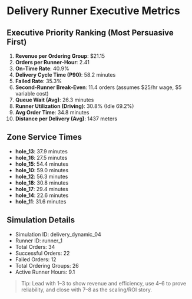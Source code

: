 # Delivery Runner Executive Metrics

## Executive Priority Ranking (Most Persuasive First)
1. **Revenue per Ordering Group**: $21.15
2. **Orders per Runner‑Hour**: 2.41
3. **On‑Time Rate**: 40.9%
4. **Delivery Cycle Time (P90)**: 58.2 minutes
5. **Failed Rate**: 35.3%
6. **Second‑Runner Break‑Even**: 11.4 orders (assumes $25/hr wage, $5 variable cost)
7. **Queue Wait (Avg)**: 26.3 minutes
8. **Runner Utilization (Driving)**: 30.8% (Idle 69.2%)
9. **Avg Order Time**: 34.8 minutes
10. **Distance per Delivery (Avg)**: 1437 meters

## Zone Service Times
- **hole_13**: 37.9 minutes
- **hole_16**: 27.5 minutes
- **hole_15**: 54.4 minutes
- **hole_10**: 59.0 minutes
- **hole_12**: 56.3 minutes
- **hole_18**: 30.8 minutes
- **hole_17**: 29.4 minutes
- **hole_14**: 22.6 minutes
- **hole_11**: 31.6 minutes


## Simulation Details
- Simulation ID: delivery_dynamic_04
- Runner ID: runner_1
- Total Orders: 34
- Successful Orders: 22
- Failed Orders: 12
- Total Ordering Groups: 26
- Active Runner Hours: 9.1

> Tip: Lead with 1–3 to show revenue and efficiency, use 4–6 to prove reliability, and close with 7–8 as the scaling/ROI story.
